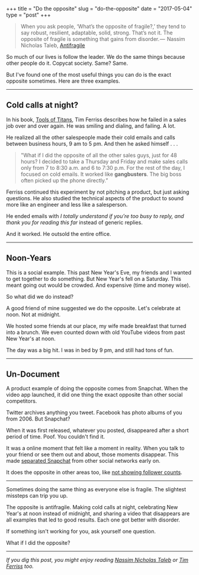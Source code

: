 +++
title = "Do the opposite"
slug = "do-the-opposite"
date = "2017-05-04"
type = "post"
+++ 

> When you ask people, ‘What’s the opposite of fragile?,’ they tend to say robust, resilient, adaptable, solid, strong. That’s not it. The opposite of fragile is something that gains from disorder. —  Nassim Nicholas Taleb, [Antifragile](http://people.hotdogsandeggs.com/nassim-nicholas-taleb)

So much of our lives is follow the leader. We do the same things because other people do it. Copycat society. Same? Same. 

But I've found one of the most useful things you can do is the exact opposite sometimes. Here are three examples. 

* * * 

## Cold calls at night? 

In his book, [Tools of Titans](https://www.amazon.com/Tools-Titans-Billionaires-World-Class-Performers/dp/1328683788), Tim Ferriss describes how he failed in a sales job over and over again. He was smiling and dialing, and failing. A lot. 

He realized all the other salespeople made their cold emails and calls between business hours, 9 am to 5 pm. And then he asked himself . . . 

> "What if I did the opposite of all the other sales guys, just for 48 hours? I decided to take a Thursday and Friday and make sales calls only from 7 to 8:30 a.m. and 6 to 7:30 p.m. For the rest of the day, I focused on cold emails. It worked like **gangbusters**. The big boss often picked up the phone directly.”

Ferriss continued this experiment by not pitching a product, but just asking questions. He also studied the technical aspects of the product to sound more like an engineer and less like a salesperson. 

He ended emails with *I totally understand if you’re too busy to reply, and thank you for reading this far* instead of generic replies. 

And it worked. He outsold the entire office. 

* * * 

## Noon-Years 

This is a social example. This past New Year's Eve, my friends and I wanted to get together to do something. But New Year's fell on a Saturday. This meant going out would be crowded. And expensive (time and money wise). 

So what did we do instead? 

A good friend of mine suggested we do the opposite. Let's celebrate at noon. Not at midnight. 

We hosted some friends at our place, my wife made breakfast that turned into a brunch. We even counted down with old YouTube videos from past New Year's at noon. 

The day was a big hit. I was in bed by 9 pm, and still had tons of fun. 

* * * 

## Un-Document

A product example of doing the opposite comes from Snapchat. When the video app launched, it did one thing the exact opposite than other social competitors. 

Twitter archives anything you tweet. Facebook has photo albums of you from 2006. But Snapchat? 

When it was first released, whatever you posted, disappeared after a short period of time. Poof. You couldn't find it. 

It was a online moment that felt like a moment in reality. When you talk to your friend or see them out and about, those moments disappear. This made [separated Snapchat](https://www.garyvaynerchuk.com/the-snap-generation-a-guide-to-snapchats-history/) from other social networks early on. 

It does the opposite in other areas too, like [not showing follower counts](https://m.signalvnoise.com/the-intimidating-zero-4d90fcdcc3b2).

* * * 

Sometimes doing the same thing as everyone else is fragile. The slightest missteps can trip you up. 

The opposite is antifragile. Making cold calls at night, celebrating New Year's at noon instead of midnight, and sharing a video that disappears are all examples that led to good results. Each one got better with disorder. 

If something isn't working for you, ask yourself one question. 

What if I did the opposite? 

* * * 

*If you dig this post, you might enjoy reading [Nassim Nicholas Taleb](http://people.hotdogsandeggs.com/nassim-nicholas-taleb) or [Tim Ferriss](https://www.amazon.com/Tools-Titans-Billionaires-World-Class-Performers/dp/1328683788) too.*






